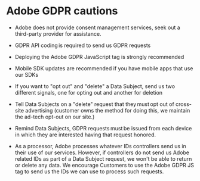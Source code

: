 # Adobe GDPR cautions

* Adobe does not provide consent management services, seek out a third-party provider for assistance.

* GDPR API coding is required to send us GDPR requests

* Deploying the Adobe GDPR JavaScript tag is strongly recommended
 
* Mobile SDK updates are recommended if you have mobile apps that use our SDKs

* If you want to "opt out" and "delete" a Data Subject, send us two different signals, one for opting out and another for deletion

* Tell Data Subjects on a "delete" request that they must opt out of cross-site advertising (customer owns the method for doing this, we maintain the ad-tech opt-out on our site.)

* Remind Data Subjects, GDPR requests must be issued from each device in which they are interested having that request honored.

* As a processor, Adobe processes whatever IDs controllers send us in their use of our services. However, if controllers do not send us Adobe related IDs as part of a Data Subject request, we won't be able to return or delete any data. We encourage Customers to use the Adobe GDPR JS tag to send us the IDs we can use to process such requests.

